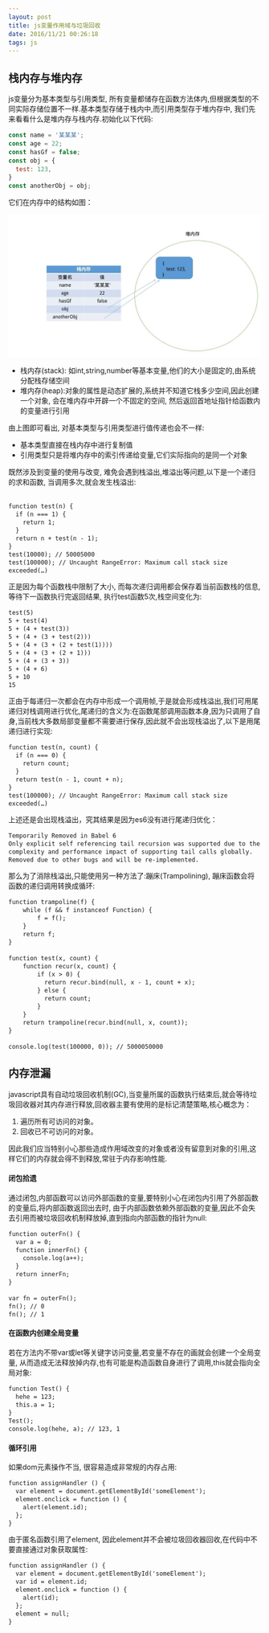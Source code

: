 ```yaml
---
layout: post
title: js变量作用域与垃圾回收
date: 2016/11/21 00:26:18
tags: js
---
```


## 栈内存与堆内存
js变量分为基本类型与引用类型, 所有变量都储存在函数方法体内,但根据类型的不同实际存储位置不一样.基本类型存储于栈内中,而引用类型存于堆内存中, 我们先来看看什么是堆内存与栈内存.初始化以下代码:

```javascript
const name = '某某某';
const age = 22;
const hasGf = false;
const obj = {
  test: 123,
}
const anotherObj = obj;
```

它们在内存中的结构如图：

![](/imgs/js变量的内存管理.jpg)

* 栈内存(stack): 如int,string,number等基本变量,他们的大小是固定的,由系统分配栈存储空间
* 堆内存(heap):对象的属性是动态扩展的,系统并不知道它栈多少空间,因此创建一个对象, 会在堆内存中开辟一个不固定的空间, 然后返回首地址指针给函数内的变量进行引用

由上图即可看出, 对基本类型与引用类型进行值传递也会不一样:

* 基本类型直接在栈内存中进行复制值
* 引用类型只是将堆内存中的索引传递给变量,它们实际指向的是同一个对象

既然涉及到变量的使用与改变, 难免会遇到栈溢出,堆溢出等问题,以下是一个递归的求和函数, 当调用多次,就会发生栈溢出:

```

function test(n) {
  if (n === 1) {
    return 1;
  }
  return n + test(n - 1);
}
test(10000); // 50005000
test(100000); // Uncaught RangeError: Maximum call stack size exceeded(…)
```

正是因为每个函数栈中限制了大小, 而每次递归调用都会保存着当前函数栈的信息,等待下一函数执行完返回结果, 执行test函数5次,栈空间变化为:

```
test(5)
5 + test(4)
5 + (4 + test(3))
5 + (4 + (3 + test(2)))
5 + (4 + (3 + (2 + test(1))))
5 + (4 + (3 + (2 + 1)))
5 + (4 + (3 + 3))
5 + (4 + 6)
5 + 10
15
```

正由于每递归一次都会在内存中形成一个调用帧,于是就会形成栈溢出,我们可用尾递归对栈调用进行优化,尾递归的含义为:在函数尾部调用函数本身,因为只调用了自身,当前栈大多数局部变量都不需要进行保存,因此就不会出现栈溢出了,以下是用尾递归进行实现:

```
function test(n, count) {
  if (n === 0) {
    return count;
  }
  return test(n - 1, count + n);
}
test(100000); // Uncaught RangeError: Maximum call stack size exceeded(…)
```

上述还是会出现栈溢出，究其结果是因为es6没有进行尾递归优化：
```
Temporarily Removed in Babel 6
Only explicit self referencing tail recursion was supported due to the complexity and performance impact of supporting tail calls globally. Removed due to other bugs and will be re-implemented.
```


那么为了消除栈溢出,只能使用另一种方法了:蹦床(Trampolining), 蹦床函数会将函数的递归调用转换成循环:

```
function trampoline(f) {
    while (f && f instanceof Function) {
        f = f();
    }
    return f;
}

function test(x, count) {
    function recur(x, count) {
        if (x > 0) {
          return recur.bind(null, x - 1, count + x);
        } else {
          return count;
        }
    }
    return trampoline(recur.bind(null, x, count));
}

console.log(test(100000, 0)); // 5000050000
```


## 内存泄漏
javascript具有自动垃圾回收机制(GC),当变量所属的函数执行结束后,就会等待垃圾回收器对其内存进行释放,回收器主要有使用的是标记清楚策略,核心概念为：

1. 遍历所有可访问的对象。
2. 回收已不可访问的对象。

因此我们应当特别小心那些造成作用域改变的对象或者没有留意到对象的引用,这样它们的内存就会得不到释放,常驻于内存影响性能.


#### 闭包拾遗
通过闭包,内部函数可以访问外部函数的变量,要特别小心在闭包内引用了外部函数的变量后,将内部函数返回出去时, 由于内部函数依赖外部函数的变量,因此不会失去引用而被垃圾回收机制释放掉,直到指向内部函数的指针为null:

```
function outerFn() {
  var a = 0;
  function innerFn() {
    console.log(a++);
  }
  return innerFn;
}

var fn = outerFn();
fn(); // 0
fn(); // 1
```



#### 在函数内创建全局变量
若在方法内不带var或let等关键字访问变量,若变量不存在的画就会创建一个全局变量, 从而造成无法释放掉内存,也有可能是构造函数自身进行了调用,this就会指向全局对象:

```
function Test() {
  hehe = 123;
  this.a = 1;
}
Test();
console.log(hehe, a); // 123, 1
```

#### 循环引用
如果dom元素操作不当, 很容易造成非常规的内存占用:

```
function assignHandler () {
  var element = document.getElementById('someElement');
  element.onclick = function () {
    alert(element.id);
  };
}
```

由于匿名函数引用了element, 因此element并不会被垃圾回收器回收,在代码中不要直接通过对象获取属性:

```
function assignHandler () {
  var element = document.getElementById('someElement');
  var id = element.id;
  element.onclick = function () {
    alert(id);
  };
  element = null;
}
```
